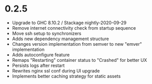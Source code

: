 # 0.2.5

- Upgrade to GHC 8.10.2 / Stackage nightly-2020-09-29
- Remove internet connectivity check from startup sequence
- Move ssh setup to synchronizers
- Adds new dependency management structure
- Changes version implementation from semver to new "emver" implementation
- Adds autoconfigure feature
- Remaps "Restarting" container status to "Crashed" for better UX
- Persists logs after restart
- Rewrites nginx ssl conf during UI upgrade
- Implements better caching strategy for static assets